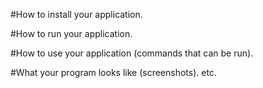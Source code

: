 #How to install your application.

#How to run your application.

#How to use your application (commands that can be run).

#What your program looks like (screenshots). etc.